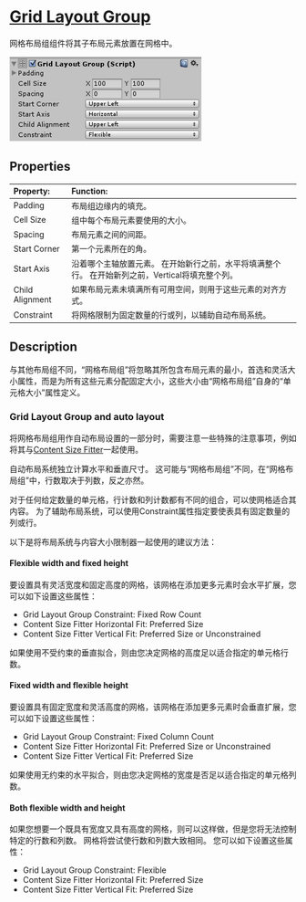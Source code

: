 # [Grid Layout Group](https://docs.unity3d.com/Packages/com.unity.ugui@1.0/manual/script-GridLayoutGroup.html)
网格布局组组件将其子布局元素放置在网格中。

![](UI_GridLayoutGroupInspector.png)

## Properties
|Property:|Function:
|:--------|:-------
|Padding|布局组边缘内的填充。
|Cell Size|组中每个布局元素要使用的大小。
|Spacing|布局元素之间的间距。
|Start Corner|第一个元素所在的角。
|Start Axis|沿着哪个主轴放置元素。 在开始新行之前，水平将填满整个行。 在开始新列之前，Vertical将填充整个列。
|Child Alignment|如果布局元素未填满所有可用空间，则用于这些元素的对齐方式。
|Constraint|将网格限制为固定数量的行或列，以辅助自动布局系统。

## Description
与其他布局组不同，“网格布局组”将忽略其所包含布局元素的最小，首选和灵活大小属性，而是为所有这些元素分配固定大小，这些大小由“网格布局组”自身的“单元格大小”属性定义。

### Grid Layout Group and auto layout
将网格布局组用作自动布局设置的一部分时，需要注意一些特殊的注意事项，例如将其与[Content Size Fitter](https://docs.unity3d.com/Packages/com.unity.ugui@1.0/manual/script-ContentSizeFitter.html)一起使用。

自动布局系统独立计算水平和垂直尺寸。 这可能与“网格布局组”不同，在“网格布局组”中，行数取决于列数，反之亦然。

对于任何给定数量的单元格，行计数和列计数都有不同的组合，可以使网格适合其内容。 为了辅助布局系统，可以使用Constraint属性指定要使表具有固定数量的列或行。

以下是将布局系统与内容大小限制器一起使用的建议方法：

#### Flexible width and fixed height
要设置具有灵活宽度和固定高度的网格，该网格在添加更多元素时会水平扩展，您可以如下设置这些属性：
* Grid Layout Group Constraint: Fixed Row Count
* Content Size Fitter Horizontal Fit: Preferred Size
* Content Size Fitter Vertical Fit: Preferred Size or Unconstrained

如果使用不受约束的垂直拟合，则由您决定网格的高度足以适合指定的单元格行数。

#### Fixed width and flexible height
要设置具有固定宽度和灵活高度的网格，该网格在添加更多元素时会垂直扩展，您可以如下设置这些属性：
* Grid Layout Group Constraint: Fixed Column Count
* Content Size Fitter Horizontal Fit: Preferred Size or Unconstrained
* Content Size Fitter Vertical Fit: Preferred Size

如果使用无约束的水平拟合，则由您决定网格的宽度是否足以适合指定的单元格列数。

#### Both flexible width and height
如果您想要一个既具有宽度又具有高度的网格，则可以这样做，但是您将无法控制特定的行数和列数。 网格将尝试使行数和列数大致相同。 您可以如下设置这些属性：
* Grid Layout Group Constraint: Flexible
* Content Size Fitter Horizontal Fit: Preferred Size
* Content Size Fitter Vertical Fit: Preferred Size